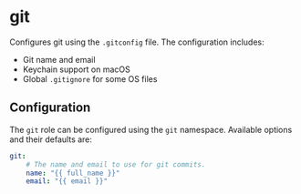 # git

Configures git using the `.gitconfig` file. The configuration includes:

- Git name and email
- Keychain support on macOS
- Global `.gitignore` for some OS files

## Configuration

The `git` role can be configured using the `git` namespace. Available options and their defaults are:

```yaml
git:
	# The name and email to use for git commits.
	name: "{{ full_name }}"
	email: "{{ email }}"
```

